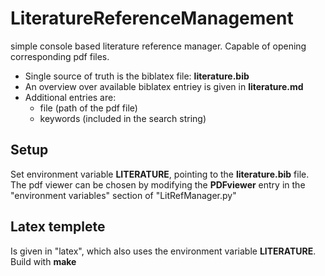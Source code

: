 # LiteratureReferenceManagement
simple console based literature reference manager. Capable of opening corresponding pdf files.

- Single source of truth is the biblatex file: **literature.bib**
- An overview over available biblatex entriey is given in **literature.md**
- Additional entries are:
  - file (path of the pdf file)
  - keywords (included in the search string)

## Setup
Set environment variable **LITERATURE**, pointing to the **literature.bib** file.
The pdf viewer can be chosen by modifying the **PDFviewer** entry in the "environment variables" section of "LitRefManager.py"

## Latex templete
Is given in "latex", which also uses the environment variable **LITERATURE**. Build with **make**
